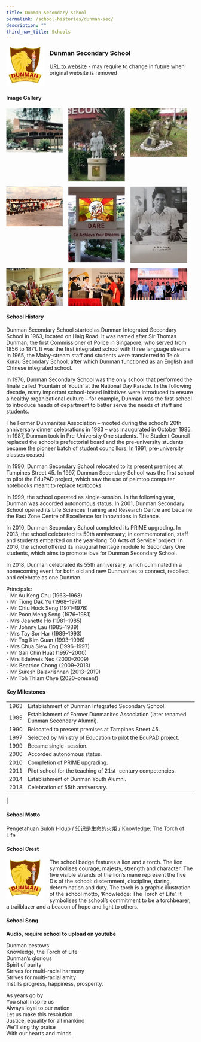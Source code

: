 ```yaml
---
title: Dunman Secondary School
permalink: /school-histories/dunman-sec/
description: ""
third_nav_title: Schools
---
```

<img src="/images/dunmansec1.jpg" style="width:20%;margin-right:15px;" align = "left">

### **Dunman Secondary School**
[URL to website](http://dunmansec.moe.edu.sg/) - may require to change in future when original website is removed

<br clear="left">

#### **Image Gallery**

<p><a href="https://d1yxymztqoj7qn.amplifyapp.com/images/dunmansec2.jpg">  
<img src="/images/dunmansec2.jpg" style="width:30%;margin-right:15px;" align = "left">
</a></p>

<p><a href="https://d1yxymztqoj7qn.amplifyapp.com/images/dunmansec3.jpg">  
<img src="/images/dunmansec3.jpg" style="width:30%;margin-right:15px;" align = "left">
</a></p>

<p><a href="https://d1yxymztqoj7qn.amplifyapp.com/images/dunmansec4.jpg">  
<img src="/images/dunmansec4.jpg" style="width:30%;margin-right:15px;" align = "left">
</a></p>

<br clear="left">

<p><a href="https://d1yxymztqoj7qn.amplifyapp.com/images/dunmansec5.jpg">  
<img src="/images/dunmansec5.jpg" style="width:30%;margin-right:15px;" align = "left">
</a></p>

<p><a href="https://d1yxymztqoj7qn.amplifyapp.com/images/ahmadibdunmansec6rahimpri3.jpg">  
<img src="/images/dunmansec6.jpg" style="width:30%;margin-right:15px;" align = "left">
</a></p>

<p><a href="https://d1yxymztqoj7qn.amplifyapp.com/images/dunmansec7.jpg">  
<img src="/images/dunmansec7.jpg" style="width:30%;margin-right:15px;" align = "left">
</a></p>

<br clear="left">

<p><a href="https://d1yxymztqoj7qn.amplifyapp.com/images/dunmansec8.jpg">  
<img src="/images/dunmansec8.jpg" style="width:30%;margin-right:15px;" align = "left">
</a></p>

<p><a href="https://d1yxymztqoj7qn.amplifyapp.com/images/dunmansec9.jpg">  
<img src="/images/dunmansec9.jpg" style="width:30%;margin-right:15px;" align = "left">
</a></p>

<p><a href="https://d1yxymztqoj7qn.amplifyapp.com/images/dunmansec10.jpg">  
<img src="/images/dunmansec10.jpg" style="width:30%;margin-right:15px;" align = "left">
</a></p>

<br clear="left">

#### **School History**
Dunman Secondary School started as Dunman Integrated Secondary School in 1963, located on Haig Road. It was named after Sir Thomas Dunman, the first Commissioner of Police in Singapore, who served from 1856 to 1871. It was the first integrated school with three language streams. In 1965, the Malay-stream staff and students were transferred to Telok Kurau Secondary School, after which Dunman functioned as an English and Chinese integrated school.   
  
In 1970, Dunman Secondary School was the only school that performed the finale called ‘Fountain of Youth’ at the National Day Parade. In the following decade, many important school-based initiatives were introduced to ensure a healthy organizational culture – for example, Dunman was the first school to introduce heads of department to better serve the needs of staff and students.   
  
The Former Dunmanites Association – mooted during the school’s 20th anniversary dinner celebrations in 1983 – was inaugurated in October 1985. In 1987, Dunman took in Pre-University One students. The Student Council replaced the school’s prefectorial board and the pre-university students became the pioneer batch of student councillors. In 1991, pre-university classes ceased.  
  
In 1990, Dunman Secondary School relocated to its present premises at Tampines Street 45. In 1997, Dunman Secondary School was the first school to pilot the EduPAD project, which saw the use of palmtop computer notebooks meant to replace textbooks.   
  
In 1999, the school operated as single-session. In the following year, Dunman was accorded autonomous status. In 2001, Dunman Secondary School opened its Life Sciences Training and Research Centre and became the East Zone Centre of Excellence for Innovations in Science.   
  
In 2010, Dunman Secondary School completed its PRIME upgrading. In 2013, the school celebrated its 50th anniversary; in commemoration, staff and students embarked on the year-long ‘50 Acts of Service’ project. In 2016, the school offered its inaugural heritage module to Secondary One students, which aims to promote love for Dunman Secondary School.   
  
In 2018, Dunman celebrated its 55th anniversary, which culminated in a homecoming event for both old and new Dunmanites to connect, recollect and celebrate as one Dunman.

Principals:<br>
\- Mr Au Keng Chu (1963–1968)<br>
\- Mr Tiong Dak Yu (1968–1971)<br>
\- Mr Chiu Hock Seng (1971–1976)<br>
\- Mr Poon Meng Seng (1976–1981)<br>
\- Mrs Jeanette Ho (1981–1985)<br>
\- Mr Johnny Lau (1985–1989)<br>
\- Mrs Tay Sor Har (1989–1993)<br>
\- Mr Tng Kim Guan (1993–1996)<br>
\- Mrs Chua Siew Eng (1996–1997)<br>
\- Mr Gan Chin Huat (1997–2000)<br>
\- Mrs Edelweis Neo (2000–2009)<br>
\- Ms Beatrice Chong (2009–2013)<br>
\- Mr Suresh Balakrishnan (2013–2019)<br>
\- Mr Toh Thiam Chye (2020–present)

#### **Key Milestones**

|  |  |
|:---:|---|
| 1963 | Establishment of Dunman Integrated Secondary School. |
| 1985 | Establishment of Former Dunmanites Association (later renamed Dunman Secondary Alumni). |
| 1990 | Relocated to present premises at Tampines Street 45. |
| 1997 | Selected by Ministry of Education to pilot the EduPAD project. |
| 1999 | Became single-session. |
| 2000 | Accorded autonomous status. |
| 2010 | Completion of PRIME upgrading. |
| 2011 | Pilot school for the teaching of 21st-century competencies. |
| 2014 | Establishment of Dunman Youth Alumni. |
| 2018 | Celebration of 55th anniversary. |
|

#### **School Motto**
Pengetahuan Suloh Hidup / 知识是生命的火炬 / Knowledge: The Torch of Life

#### **School Crest**
<img src="/images/dunmansec1.jpg" style="width:20%;margin-right:15px;" align = "left">

The school badge features a lion and a torch. The lion symbolises courage, majesty, strength and character. The five visible strands of the lion’s mane represent the five D’s of the school: discernment, discipline, daring, determination and duty. The torch is a graphic illustration of the school motto, ‘Knowledge: The Torch of Life’. It symbolises the school’s commitment to be a torchbearer, a trailblazer and a beacon of hope and light to others.

#### **School Song**
**Audio, require school to upload on youtube**

Dunman bestows<br>
Knowledge, the Torch of Life<br>
Dunman’s glorious<br>
Spirit of purity<br>
Strives for multi-racial harmony<br>
Strives for multi-racial amity<br>
Instills progress, happiness, prosperity.

As years go by<br>
You shall inspire us<br>
Always loyal to our nation<br>
Let us make this resolution<br>
Justice, equality for all mankind<br>
We’ll sing thy praise<br>
With our hearts and minds.